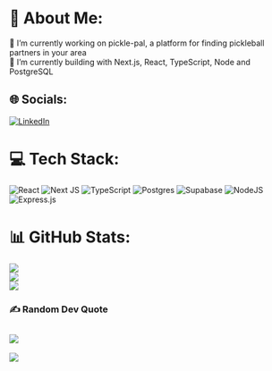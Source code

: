 # 💫 About Me:
🔭 I’m currently working on pickle-pal, a platform for finding pickleball partners in your area<br>🌱 I’m currently building with Next.js, React, TypeScript, Node and PostgreSQL<br>


## 🌐 Socials:
[![LinkedIn](https://img.shields.io/badge/LinkedIn-0077B5?style=for-the-badge&logo=linkedin&logoColor=white)](https://linkedin.com/in/cody-epstein) 

# 💻 Tech Stack:
![React](https://img.shields.io/badge/react-59c3da?style=for-the-badge&logo=react&logoColor=white)  ![Next JS](https://img.shields.io/badge/Next-black?style=for-the-badge&logo=next.js&logoColor=white) ![TypeScript](https://img.shields.io/badge/typescript-%23007ACC.svg?style=for-the-badge&logo=typescript&logoColor=white) ![Postgres](https://img.shields.io/badge/postgres-%23316192.svg?style=for-the-badge&logo=postgresql&logoColor=white) ![Supabase](https://img.shields.io/badge/Supabase-3ECF8E?style=for-the-badge&logo=supabase&logoColor=white) ![NodeJS](https://img.shields.io/badge/node.js-6DA55F?style=for-the-badge&logo=node.js&logoColor=white) ![Express.js](https://img.shields.io/badge/express.js-%23404d59.svg?style=for-the-badge&logo=express&logoColor=%2361DAFB)  
# 📊 GitHub Stats:
![](https://github-readme-stats.vercel.app/api?username=kepsteen&theme=dark&hide_border=false&include_all_commits=false&count_private=false)<br/>
![](https://github-readme-streak-stats.herokuapp.com/?user=kepsteen&theme=dark&hide_border=false)<br/>
![](https://github-readme-stats.vercel.app/api/top-langs/?username=kepsteen&theme=dark&hide_border=false&include_all_commits=false&count_private=false&layout=compact)

### ✍️ Random Dev Quote
![](https://quotes-github-readme.vercel.app/api?type=horizontal&theme=tokyonight)
---
[![](https://visitcount.itsvg.in/api?id=kepsteen&icon=0&color=3)](https://visitcount.itsvg.in)

<!-- Proudly created with GPRM ( https://gprm.itsvg.in ) -->
